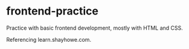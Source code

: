 # frontend-practice
Practice with basic frontend development, mostly with HTML and CSS.

Referencing learn.shayhowe.com.
